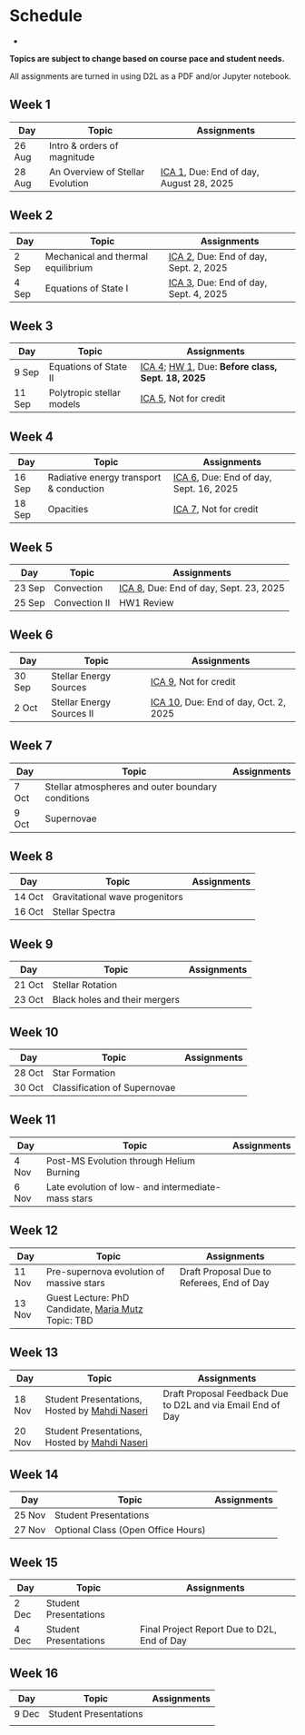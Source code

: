 # Schedule
-

**Topics are subject to change based on course pace and student needs.**

All assignments are turned in using D2L as a PDF and/or Jupyter notebook.

## Week 1

| Day    | Topic                                                | Assignments                                                      |
| ------ | ---------------------------------------------------- | ---------------------------------------------------------------- |
| 26 Aug | Intro & orders of magnitude                          |                                                                  |
| 28 Aug | An Overview of Stellar Evolution                     | [ICA 1](assignments/ica1.ipynb), Due: End of day, August 28, 2025|
        

## Week 2

| Day    | Topic                                                | Assignments                                                      |
| ------ | ---------------------------------------------------- | ---------------------------------------------------------------- |
| 2 Sep  | Mechanical and thermal equilibrium                   | [ICA 2](assignments/ica2.ipynb), Due: End of day, Sept. 2, 2025  |
| 4 Sep  | Equations of State I                                 | [ICA 3](assignments/ica3.ipynb), Due: End of day, Sept. 4, 2025  |

## Week 3

| Day    | Topic                                                | Assignments                                                      |
| ------ | ---------------------------------------------------- | ---------------------------------------------------------------- |
| 9 Sep  | Equations of State II                                | [ICA 4](assignments/ica4.ipynb); [HW 1](assignments/hw1.md), Due: **Before class, Sept. 18, 2025**|
| 11 Sep | Polytropic stellar models                            | [ICA 5](assignments/ica5.ipynb),  Not for credit                 |


## Week 4

| Day    | Topic                                                | Assignments                                                      |
| ------ | ---------------------------------------------------- | ---------------------------------------------------------------- |
| 16 Sep | Radiative energy transport & conduction              | [ICA 6](assignments/ica6.ipynb), Due: End of day, Sept. 16, 2025 |
| 18 Sep | Opacities                                            | [ICA 7](assignments/ica7.ipynb),  Not for credit                 |


## Week 5

| Day    | Topic                                                | Assignments                                                      |
| ------ | ---------------------------------------------------- | ---------------------------------------------------------------- |
| 23 Sep | Convection                                           | [ICA 8](assignments/ica8.ipynb), Due: End of day, Sept. 23, 2025 |
| 25 Sep | Convection II                                        | HW1 Review                                                       |

## Week 6

| Day    | Topic                                                | Assignments                                                      |
| ------ | ---------------------------------------------------- | ---------------------------------------------------------------- |
| 30 Sep | Stellar Energy Sources                               | [ICA 9](assignments/ica9.ipynb),  Not for credit                 |
| 2 Oct  | Stellar Energy Sources II                            | [ICA 10](assignments/ica10.ipynb), Due: End of day, Oct. 2, 2025 |

## Week 7

| Day    | Topic                                                | Assignments                                                      |
| ------ | ---------------------------------------------------- | ---------------------------------------------------------------- |
| 7 Oct  | Stellar atmospheres and outer boundary conditions    |                                                                  |
| 9 Oct  | Supernovae                                           |                                                                  |

## Week 8

| Day    | Topic                                                | Assignments                                                      |
| ------ | ---------------------------------------------------- | ---------------------------------------------------------------- |
| 14 Oct | Gravitational wave progenitors                       |                                                                  |
| 16 Oct | Stellar Spectra                                      |                                                                  |

## Week 9

| Day    | Topic                                                | Assignments                                                      |
| ------ | ---------------------------------------------------- | ---------------------------------------------------------------- |
| 21 Oct | Stellar Rotation                                     |                                                                  |
| 23 Oct | Black holes and their mergers                        |                                                                  |

## Week 10

| Day    | Topic                                                | Assignments                                                      |
| ------ | ---------------------------------------------------- | ---------------------------------------------------------------- |
| 28 Oct | Star Formation                                       |                                                                  |
| 30 Oct | Classification of Supernovae                         |                                                                  |

## Week 11

| Day    | Topic                                                | Assignments                                                      |
| ------ | ---------------------------------------------------- | ---------------------------------------------------------------- |
| 4 Nov  | Post-MS Evolution through Helium Burning             |                                                                  |
| 6 Nov  | Late evolution of low- and intermediate-mass stars   |                                                                  |


## Week 12

| Day    | Topic                                                | Assignments                                                      |
| ------ | ---------------------------------------------------- | ---------------------------------------------------------------- |
| 11 Nov | Pre-supernova evolution of massive stars             |  Draft Proposal Due to Referees, End of Day                      |
| 13 Nov | Guest Lecture: PhD Candidate, [Maria Mutz](https://w3.physics.arizona.edu/person/maria-mutz) Topic: TBD |                                                                  |

## Week 13

| Day    | Topic                                                | Assignments                                                      |
| ------ | ---------------------------------------------------- | ---------------------------------------------------------------- |
| 18 Nov | Student Presentations, Hosted by [Mahdi Naseri](https://astro.arizona.edu/person/mahdi-naseri) | Draft Proposal Feedback Due to D2L and via Email End of Day                        |                                                                  |
| 20 Nov | Student Presentations, Hosted by [Mahdi Naseri](https://astro.arizona.edu/person/mahdi-naseri)                          |                                                                  |

## Week 14

| Day    | Topic                                                | Assignments                                                      |
| ------ | ---------------------------------------------------- | ---------------------------------------------------------------- |
| 25 Nov | Student Presentations                                |                                                                  |
| 27 Nov | Optional Class (Open Office Hours)                   |                                                                  |

## Week 15

| Day    | Topic                                                | Assignments                                                      |
| ------ | ---------------------------------------------------- | ---------------------------------------------------------------- |
| 2 Dec  | Student Presentations                                |                                                                  |
| 4 Dec  | Student Presentations                                |  Final Project Report Due to D2L, End of Day                     |

## Week 16

| Day    | Topic                                                | Assignments                                                      |
| ------ | ---------------------------------------------------- | ---------------------------------------------------------------- |
| 9 Dec  | Student Presentations                                |                                                                  |
|        |                                                      |                                                                  |

